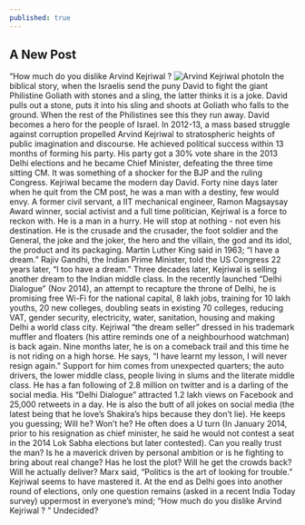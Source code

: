 ```yaml
---
published: true
---
```





## A New Post

“How much do you dislike Arvind Kejriwal ?
![Arvind Kejriwal photo]({{site.baseurl}}/https://upload.wikimedia.org/wikipedia/commons/0/06/ArvindKejriwal2.jpg)In the biblical story, when the Israelis send the puny David to fight the giant Philistine Goliath with stones and a sling, the latter thinks it is a joke. David pulls out a stone, puts it into his sling and shoots at Goliath who falls to the ground. When the rest of the Philistines see this they run away. David becomes a hero for the people of Israel.
In 2012-13, a mass based struggle against corruption propelled Arvind Kejriwal to stratospheric heights of public imagination and discourse. He achieved political success within 13 months of forming his party. His party got a 30% vote share in the 2013 Delhi elections and he became Chief Minister, defeating the three time sitting CM. It was something of a shocker for the BJP and the ruling Congress.
Kejriwal became the modern day David.
Forty nine days later when he quit from the CM post, he was a man with a destiny, few would envy.
A former civil servant, a IIT mechanical engineer, Ramon Magsaysay Award winner, social activist and a full time politician, Kejriwal is a force to reckon with. He is a man in a hurry. He will stop at nothing - not even his destination. He is the crusade and the crusader, the foot soldier and the General, the joke and the joker, the hero and the villain, the god and its idol, the product and its packaging.
Martin Luther King said in 1963; “I have a dream.” Rajiv Gandhi, the Indian Prime Minister, told the US Congress 22 years later, “I too have a dream.” Three decades later, Kejriwal is selling another dream to the Indian middle class.
In the recently launched “Delhi Dialogue” (Nov 2014), an attempt to recapture the throne of Delhi, he is promising free Wi-Fi for the national capital, 8 lakh jobs, training for 10 lakh youths, 20 new colleges, doubling seats in existing 70 colleges, reducing VAT, gender security, electricity, water, sanitation, housing and making Delhi a world class city. Kejriwal “the dream seller” dressed in his trademark muffler and floaters (his attire reminds one of a neighbourhood watchman) is back again.
Nine months later, he is on a comeback trail and this time he is not riding on a high horse. He says, “I have learnt my lesson, I will never resign again."
Support for him comes from unexpected quarters; the auto drivers, the lower middle class, people living in slums and the literate middle class. He has a fan following of 2.8 million on twitter and is a darling of the social media. His “Delhi Dialogue” attracted 1.2 lakh views on Facebook and 25,000 retweets in a day. He is also the butt of all jokes on social media (the latest being that he love’s Shakira’s hips because they don’t lie).
He keeps you guessing; Will he? Won’t he? He often does a U turn (In January 2014, prior to his resignation as chief minister, he said he would not contest a seat in the 2014 Lok Sabha elections but later contested). Can you really trust the man? Is he a maverick driven by personal ambition or is he fighting to bring about real change? Has he lost the plot? Will he get the crowds back? Will he actually deliver?
Marx said, “Politics is the art of looking for trouble.” Kejriwal seems to have mastered it.
At the end as Delhi goes into another round of elections, only one question remains (asked in a recent India Today survey) uppermost in everyone’s mind; “How much do you dislike Arvind Kejriwal ? ”
Undecided?
